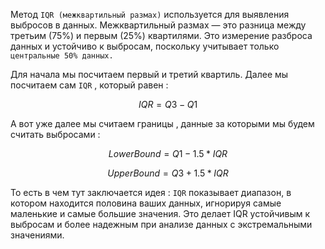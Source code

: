 Метод `IQR (межквартильный размах)` используется для выявления выбросов в данных. Межквартильный размах — это разница между третьим (75%) и первым (25%) квартилями. Это измерение разброса данных и устойчиво к выбросам, поскольку учитывает только `центральные 50% данных.`

Для начала мы посчитаем первый и третий квартиль. 
Далее мы посчитаем сам `IQR` , который равен : 

$$
IQR = Q3 - Q1
$$

А вот уже далее мы считаем границы , данные за которыми мы будем считать выбросами : 

$$
LowerBound = Q1 - 1.5 * IQR
$$

$$
UpperBound = Q3 + 1.5 * IQR
$$

То есть в чем тут заключается идея : `IQR` показывает диапазон, в котором находится половина ваших данных, игнорируя самые маленькие и самые большие значения. Это делает IQR устойчивым к выбросам и более надежным при анализе данных с экстремальными значениями.
